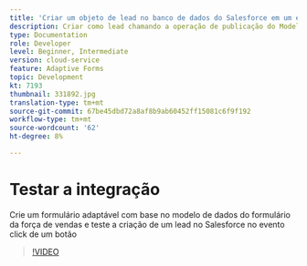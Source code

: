 ```yaml
---
title: 'Criar um objeto de lead no banco de dados do Salesforce em um evento de clique de botão '
description: Criar como lead chamando a operação de publicação do Modelo de dados de formulário
type: Documentation
role: Developer
level: Beginner, Intermediate
version: cloud-service
feature: Adaptive Forms
topic: Development
kt: 7193
thumbnail: 331892.jpg
translation-type: tm+mt
source-git-commit: 67be45dbd72a8af8b9ab60452ff15081c6f9f192
workflow-type: tm+mt
source-wordcount: '62'
ht-degree: 8%

---
```



# Testar a integração

Crie um formulário adaptável com base no modelo de dados do formulário da força de vendas e teste a criação de um lead no Salesforce no evento click de um botão

>[!VIDEO](https://video.tv.adobe.com/v/331892?quality=12&learn=on)


